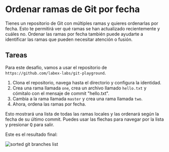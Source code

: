 # Ordenar ramas de Git por fecha

Tienes un repositorio de Git con múltiples ramas y quieres ordenarlas por fecha. Esto te permitirá ver qué ramas se han actualizado recientemente y cuáles no. Ordenar las ramas por fecha también puede ayudarte a identificar las ramas que pueden necesitar atención o fusión.

## Tareas

Para este desafío, vamos a usar el repositorio de `https://github.com/labex-labs/git-playground`.

1. Clona el repositorio, navega hasta el directorio y configura la identidad.
2. Crea una rama llamada `one`, crea un archivo llamado `hello.txt` y cómitalo con el mensaje de commit "hello.txt".
3. Cambia a la rama llamada `master` y crea una rama llamada `two`.
4. Ahora, ordena las ramas por fecha.

Esto mostrará una lista de todas las ramas locales y las ordenará según la fecha de su último commit. Puedes usar las flechas para navegar por la lista y presionar <kbd>Q</kbd> para salir.

Este es el resultado final:

![sorted git branches list](../assets/challenge-sort-branches-by-date.png)
